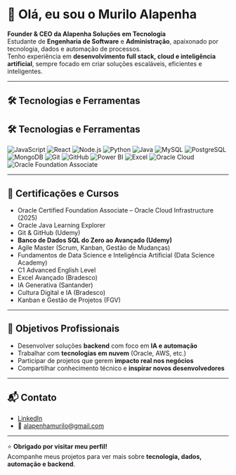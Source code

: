 # 👋 Olá, eu sou o Murilo Alapenha  

**Founder & CEO da Alapenha Soluções em Tecnologia**  
Estudante de **Engenharia de Software** e **Administração**, apaixonado por tecnologia, dados e automação de processos.  
Tenho experiência em **desenvolvimento full stack, cloud e inteligência artificial**, sempre focado em criar soluções escaláveis, eficientes e inteligentes.  

---

## 🛠️ Tecnologias e Ferramentas  

## 🛠️ Tecnologias e Ferramentas  

![JavaScript](https://img.shields.io/badge/JavaScript-F7DF1E.svg?style=for-the-badge&logo=javascript&logoColor=black) ![React](https://img.shields.io/badge/React-20232A.svg?style=for-the-badge&logo=react&logoColor=61DAFB) ![Node.js](https://img.shields.io/badge/Node.js-43853D.svg?style=for-the-badge&logo=node.js&logoColor=white) ![Python](https://img.shields.io/badge/Python-3776AB.svg?style=for-the-badge&logo=python&logoColor=white) ![Java](https://img.shields.io/badge/Java-%23ED8B00.svg?style=for-the-badge&logo=openjdk&logoColor=white) ![MySQL](https://img.shields.io/badge/MySQL-4479A1.svg?style=for-the-badge&logo=mysql&logoColor=white) ![PostgreSQL](https://img.shields.io/badge/PostgreSQL-316192.svg?style=for-the-badge&logo=postgresql&logoColor=white) ![MongoDB](https://img.shields.io/badge/MongoDB-4EA94B.svg?style=for-the-badge&logo=mongodb&logoColor=white) ![Git](https://img.shields.io/badge/Git-F05032.svg?style=for-the-badge&logo=git&logoColor=white) ![GitHub](https://img.shields.io/badge/GitHub-181717.svg?style=for-the-badge&logo=github&logoColor=white) ![Power BI](https://img.shields.io/badge/Power%20BI-F2C811.svg?style=for-the-badge&logo=powerbi&logoColor=black) ![Excel](https://img.shields.io/badge/Microsoft_Excel-217346.svg?style=for-the-badge&logo=microsoft-excel&logoColor=white) ![Oracle Cloud](https://img.shields.io/badge/Oracle_Cloud-F80000.svg?style=for-the-badge&logo=oracle&logoColor=white) ![Oracle Foundation Associate](https://img.shields.io/badge/Oracle%20Foundation%20Associate-F80000?style=for-the-badge&logo=oracle&logoColor=white)


---

## 📜 Certificações e Cursos  

- Oracle Certified Foundation Associate – Oracle Cloud Infrastructure (2025)  
- Oracle Java Learning Explorer  
- Git & GitHub (Udemy)  
- **Banco de Dados SQL do Zero ao Avançado (Udemy)**  
- Agile Master (Scrum, Kanban, Gestão de Mudanças)  
- Fundamentos de Data Science e Inteligência Artificial (Data Science Academy)  
- C1 Advanced English Level  
- Excel Avançado (Bradesco)  
- IA Generativa (Santander)  
- Cultura Digital e IA (Bradesco)  
- Kanban e Gestão de Projetos (FGV)  

---

## 🎯 Objetivos Profissionais  

- Desenvolver soluções **backend** com foco em **IA e automação**  
- Trabalhar com **tecnologias em nuvem** (Oracle, AWS, etc.)  
- Participar de projetos que gerem **impacto real nos negócios**  
- Compartilhar conhecimento técnico e **inspirar novos desenvolvedores**  

---

## 📬 Contato  

- [LinkedIn](https://www.linkedin.com)  
- 📧 alapenhamurilo@gmail.com  

---

⭐ **Obrigado por visitar meu perfil!**  
Acompanhe meus projetos para ver mais sobre **tecnologia, dados, automação e backend**.  
